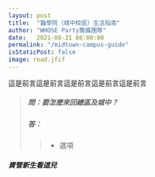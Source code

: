 ```yaml
---
layout: post
title:  "醫學院（城中校區）生活指南"
author: "WHOSE Party籌備團隊"
date:   2021-08-21 08:00:00
permalink: "/midtown-campus-guide"
isStaticPost: false
image: road.jfif
---
```

<font face="Noto Serif TC">
這是前言這是前言這是前言這是前言這是前言
</font>


> ##### <font face="Noto Serif TC">問：要怎麼來回總區及城中？</font>
> ##### <font face="Noto Serif TC">答：</font>
>> * 選項



##### 資管新生看這兒


